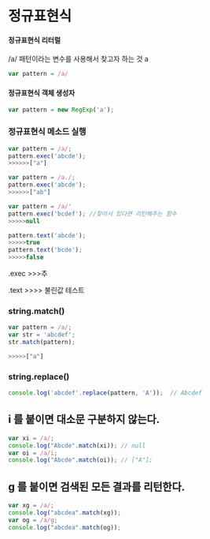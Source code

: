 # 정규표현식

#### 정규표현식 리터럴 

/a/  패턴이라는 변수를  사용해서  찾고자 하는 것  a 

```javascript
var pattern = /a/
```

#### 정규표현식 객체 생성자

```javascript
var pattern = new RegExp('a'); 
```

### 정규표현식 메소드 실행 

```javascript
var pattern = /a/;
pattern.exec('abcde');
>>>>>>["a"]

var pattern = /a./;
pattern.exec('abcde');
>>>>>>["ab"]
```

```javascript
var pattern = /a/'
pattern.exec('bcdef'); //찾아서 있다면 리턴해주는 함수 
>>>>>null

pattern.text('abcde'); 
>>>>>true
pattern.text('bcde');
>>>>>false
```

.exec &gt;&gt;&gt;추

.text &gt;&gt;&gt;&gt; 불린값 테스트 



### string.match\(\)

```javascript
var pattern = /a/;
var str = 'abcdef';
str.match(pattern);

>>>>>["a"]
```

### string.replace\(\)

```javascript
console.log('abcdef'.replace(pattern, 'A'));  // Abcdef
```

## i 를 붙이면 대소문 구분하지 않는다. 

```javascript
var xi = /a/;
console.log("Abcde".match(xi)); // null
var oi = /a/i;
console.log("Abcde".match(oi)); // ["A"];
```

## g 를 붙이면 검색된 모든 결과를 리턴한다. 

```javascript
var xg = /a/;
console.log("abcdea".match(xg));
var og = /a/g;
console.log("abcdea".match(og));
```

